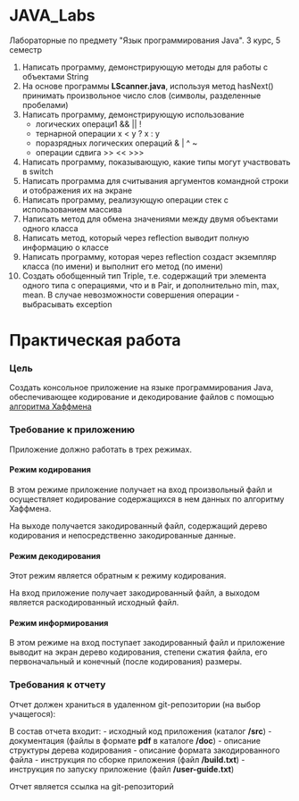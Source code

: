 # JAVA_Labs
Лабораторные по предмету "Язык программирования Java". 3 курс, 5 семестр


1. Написать программу, демонстрирующую методы для работы с объектами String
2. На основе программы **LScanner.java**, используя метод hasNext() принимать произвольное число слов (символы, разделенные пробелами)
3. Написать программу, демонстрирующую использование
    - логических операци1 && || !
    - тернарной операции x < y ? x : y
    - поразрядных логических операций & | ^ ~
    - операции сдвига >> << >>>
4. Написать программу, показывающую, какие типы могут участвовать в switch
5. Написать программа для считывания аргументов командной строки и отображения их на экране
6. Написать программу, реализующую операции стек с использованием массива
7. Написать метод для обмена значениями между двумя объектами одного класса
8. Написать метод, который через reflection выводит полную информацию о классе
9. Написать программу, которая через reflection создаст экземпляр класса (по имени) и выполнит его метод (по имени)
10. Создать обобщенный тип Triple, т.е. содержащий три элемента одного типа с операциями, что и в Pair, и дополнительно min, max, mean. В случае невозможности совершения операции - выбрасывать exception


# Практическая работа

### Цель

Создать консольное приложение на языке программирования Java, обеспечивающее кодирование и декодирование файлов с помощью [алгоритма Хаффмена](https://ya.ru/search/?text=%D0%B0%D0%BB%D0%B3%D0%BE%D1%80%D0%B8%D1%82%D0%BC+%D1%85%D0%B0%D1%84%D1%84%D0%BC%D0%B0%D0%BD%D0%B0)

### Требование к приложению

Приложение должно работать в трех режимах.

#### Режим кодирования

В этом режиме приложение получает на вход произвольный файл и осуществляет кодирование содержащихся в нем данных по алгоритму Хаффмена.

На выходе получается закодированный файл, содержащий дерево кодирования и непосредственно закодированные данные.

#### Режим декодирования

Этот режим является обратным к режиму кодирования.

На вход приложение получает закодированный файл, а выходом является раскодированный исходный файл.

#### Режим информирования

В этом режиме на вход поступает закодированный файл и приложение выводит на экран дерево кодирования, степени сжатия файла, его первоначальный и конечный (после кодирования) размеры.

### Требования к отчету

Отчет должен храниться в удаленном git-репозитории (на выбор учащегося):

В состав отчета входит:
    - исходный код приложения (каталог **/src**)
    - документация  (файлы в формате **pdf** в каталоге **/doc**)
      - описание структуры дерева кодирования
      - описание формата закодированного файла
    - инструкция по сборке приложения (файл **/build.txt**)
    - инструкция по запуску приложение (файл **/user-guide.txt**)






Отчет  является ссылка на git-репозиторий
